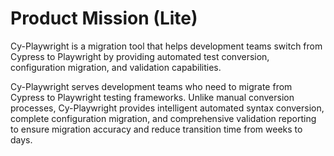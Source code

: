 # Product Mission (Lite)

Cy-Playwright is a migration tool that helps development teams switch from Cypress to Playwright by providing automated test conversion, configuration migration, and validation capabilities.

Cy-Playwright serves development teams who need to migrate from Cypress to Playwright testing frameworks. Unlike manual conversion processes, Cy-Playwright provides intelligent automated syntax conversion, complete configuration migration, and comprehensive validation reporting to ensure migration accuracy and reduce transition time from weeks to days.